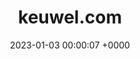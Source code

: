 ---
layout: server
title:  keuwel.com
date:   2023-01-03 00:00:07 +0000
country: us
continent: north america
description: 
banner: https://keuwel.com/system/site_uploads/files/000/000/001/@1x/47f5444fc0ffd2c6.png
users: 6
statuses: 6
---